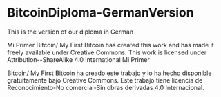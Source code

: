 # BitcoinDiploma-GermanVersion
This is the version of our diploma in German

Mi Primer Bitcoin/ My First Bitcoin has created this work and has made it freely available under Creative Commons. This work is licensed under Attribution--ShareAlike 4.0 International Mi Primer 

Bitcoin/ My First Bitcoin ha creado este trabajo y lo ha hecho disponible gratuitamente bajo Creative Commons. Este trabajo tiene licencia de Reconocimiento-No comercial-Sin obras derivadas 4.0 Internacional.
